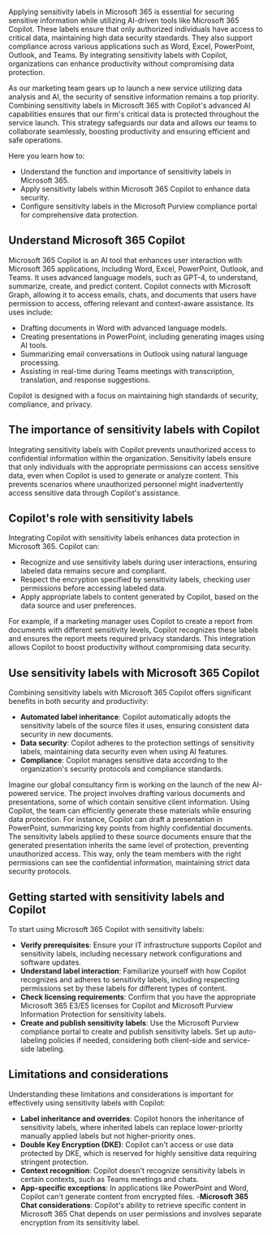 Applying sensitivity labels in Microsoft 365 is essential for securing sensitive information while utilizing AI-driven tools like Microsoft 365 Copilot. These labels ensure that only authorized individuals have access to critical data, maintaining high data security standards. They also support compliance across various applications such as Word, Excel, PowerPoint, Outlook, and Teams. By integrating sensitivity labels with Copilot, organizations can enhance productivity without compromising data protection.

As our marketing team gears up to launch a new service utilizing data analysis and AI, the security of sensitive information remains a top priority. Combining sensitivity labels in Microsoft 365 with Copilot's advanced AI capabilities ensures that our firm's critical data is protected throughout the service launch. This strategy safeguards our data and allows our teams to collaborate seamlessly, boosting productivity and ensuring efficient and safe operations.

Here you learn how to:

- Understand the function and importance of sensitivity labels in Microsoft 365.
- Apply sensitivity labels within Microsoft 365 Copilot to enhance data security.
- Configure sensitivity labels in the Microsoft Purview compliance portal for comprehensive data protection.

## Understand Microsoft 365 Copilot

Microsoft 365 Copilot is an AI tool that enhances user interaction with Microsoft 365 applications, including Word, Excel, PowerPoint, Outlook, and Teams. It uses advanced language models, such as GPT-4, to understand, summarize, create, and predict content. Copilot connects with Microsoft Graph, allowing it to access emails, chats, and documents that users have permission to access, offering relevant and context-aware assistance. Its uses include:

- Drafting documents in Word with advanced language models.
- Creating presentations in PowerPoint, including generating images using AI tools.
- Summarizing email conversations in Outlook using natural language processing.
- Assisting in real-time during Teams meetings with transcription, translation, and response suggestions.

Copilot is designed with a focus on maintaining high standards of security, compliance, and privacy.

## The importance of sensitivity labels with Copilot

Integrating sensitivity labels with Copilot prevents unauthorized access to confidential information within the organization. Sensitivity labels ensure that only individuals with the appropriate permissions can access sensitive data, even when Copilot is used to generate or analyze content. This prevents scenarios where unauthorized personnel might inadvertently access sensitive data through Copilot's assistance.

## Copilot's role with sensitivity labels

Integrating Copilot with sensitivity labels enhances data protection in Microsoft 365. Copilot can:

- Recognize and use sensitivity labels during user interactions, ensuring labeled data remains secure and compliant.
- Respect the encryption specified by sensitivity labels, checking user permissions before accessing labeled data.
- Apply appropriate labels to content generated by Copilot, based on the data source and user preferences.

For example, if a marketing manager uses Copilot to create a report from documents with different sensitivity levels, Copilot recognizes these labels and ensures the report meets required privacy standards. This integration allows Copilot to boost productivity without compromising data security.

## Use sensitivity labels with Microsoft 365 Copilot

Combining sensitivity labels with Microsoft 365 Copilot offers significant benefits in both security and productivity:

- **Automated label inheritance**: Copilot automatically adopts the sensitivity labels of the source files it uses, ensuring consistent data security in new documents.
- **Data security**: Copilot adheres to the protection settings of sensitivity labels, maintaining data security even when using AI features.
- **Compliance**: Copilot manages sensitive data according to the organization's security protocols and compliance standards.

Imagine our global consultancy firm is working on the launch of the new AI-powered service. The project involves drafting various documents and presentations, some of which contain sensitive client information. Using Copilot, the team can efficiently generate these materials while ensuring data protection. For instance, Copilot can draft a presentation in PowerPoint, summarizing key points from highly confidential documents. The sensitivity labels applied to these source documents ensure that the generated presentation inherits the same level of protection, preventing unauthorized access. This way, only the team members with the right permissions can see the confidential information, maintaining strict data security protocols.

## Getting started with sensitivity labels and Copilot

To start using Microsoft 365 Copilot with sensitivity labels:

- **Verify prerequisites**: Ensure your IT infrastructure supports Copilot and sensitivity labels, including necessary network configurations and software updates.
- **Understand label interaction**: Familiarize yourself with how Copilot recognizes and adheres to sensitivity labels, including respecting permissions set by these labels for different types of content.
- **Check licensing requirements**: Confirm that you have the appropriate Microsoft 365 E3/E5 licenses for Copilot and Microsoft Purview Information Protection for sensitivity labels.
- **Create and publish sensitivity labels**: Use the Microsoft Purview compliance portal to create and publish sensitivity labels. Set up auto-labeling policies if needed, considering both client-side and service-side labeling.

## Limitations and considerations

Understanding these limitations and considerations is important for effectively using sensitivity labels with Copilot:

- **Label inheritance and overrides**: Copilot honors the inheritance of sensitivity labels, where inherited labels can replace lower-priority manually applied labels but not higher-priority ones.
- **Double Key Encryption (DKE)**: Copilot can't access or use data protected by DKE, which is reserved for highly sensitive data requiring stringent protection.
- **Context recognition**: Copilot doesn't recognize sensitivity labels in certain contexts, such as Teams meetings and chats.
- **App-specific exceptions**: In applications like PowerPoint and Word, Copilot can't generate content from encrypted files.
-**Microsoft 365 Chat considerations**: Copilot's ability to retrieve specific content in Microsoft 365 Chat depends on user permissions and involves separate encryption from its sensitivity label.
